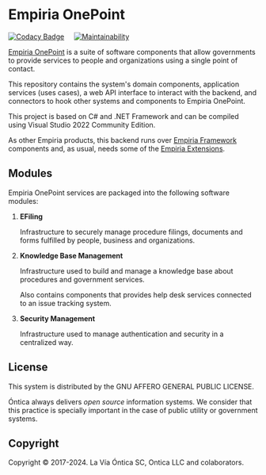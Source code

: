 ﻿# Empiria OnePoint

[![Codacy Badge](https://app.codacy.com/project/badge/Grade/5b3ebddf0bce44188ad00877840a18f6)](https://www.codacy.com/gh/Ontica/Empiria.OnePoint/dashboard?utm_source=github.com&amp;utm_medium=referral&amp;utm_content=Ontica/Empiria.OnePoint&amp;utm_campaign=Badge_Grade) &nbsp; &nbsp; [![Maintainability](https://api.codeclimate.com/v1/badges/a66f2027efa4d2091661/maintainability)](https://codeclimate.com/github/Ontica/Empiria.OnePoint/maintainability)

[Empiria OnePoint](http://www.ontica.org/) is a suite of software components that allow governments
to provide services to people and organizations using a single point of contact.

This repository contains the system's domain components, application services (uses cases),
a web API interface to interact with the backend, and connectors to hook other systems and components
to Empiria OnePoint.

This project is based on C# and .NET Framework and can be compiled using Visual Studio 2022 Community Edition.

As other Empiria products, this backend runs over [Empiria Framework](https://github.com/Ontica/Empiria.Core)
components and, as usual, needs some of the [Empiria Extensions](https://github.com/Ontica/Empiria.Extensions).

## Modules

Empiria OnePoint services are packaged into the following software modules:

1.  **EFiling**

    Infrastructure to securely manage procedure filings, documents and forms fulfilled by people, business and organizations.  

2.  **Knowledge Base Management**  

    Infrastructure used to build and manage a knowledge base about procedures and government services.  

    Also contains components that provides help desk services connected to an issue tracking system.  

3.  **Security Management**  

    Infrastructure used to manage authentication and security in a centralized way.  

## License

This system is distributed by the GNU AFFERO GENERAL PUBLIC LICENSE.

Óntica always delivers *open source* information systems. We consider that this practice is specially
important in the case of public utility or government systems.

## Copyright

Copyright © 2017-2024. La Vía Óntica SC, Ontica LLC and colaborators.
